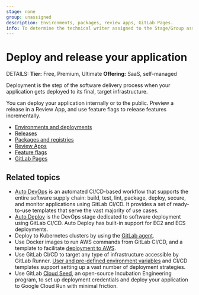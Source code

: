 ```yaml
---
stage: none
group: unassigned
description: Environments, packages, review apps, GitLab Pages.
info: To determine the technical writer assigned to the Stage/Group associated with this page, see https://handbook.gitlab.com/handbook/product/ux/technical-writing/#assignments
---
```


# Deploy and release your application

DETAILS:
**Tier:** Free, Premium, Ultimate
**Offering:** SaaS, self-managed

Deployment is the step of the software delivery process when your
application gets deployed to its final, target infrastructure.

You can deploy your application internally or to the public.
Preview a release in a Review App, and use feature flags to
release features incrementally.

- [Environments and deployments](../ci/environments/index.md)
- [Releases](../user/project/releases/index.md)
- [Packages and registries](../user/packages/index.md)
- [Review Apps](../ci/review_apps/index.md)
- [Feature flags](../operations/feature_flags.md)
- [GitLab Pages](../user/project/pages/index.md)

## Related topics

- [Auto DevOps](autodevops/index.md) is an automated CI/CD-based workflow that supports the entire software
  supply chain: build, test, lint, package, deploy, secure, and monitor applications using GitLab CI/CD.
  It provides a set of ready-to-use templates that serve the vast majority of use cases.
- [Auto Deploy](autodevops/stages.md#auto-deploy) is the DevOps stage dedicated to software
  deployment using GitLab CI/CD. Auto Deploy has built-in support for EC2 and ECS deployments.
- Deploy to Kubernetes clusters by using the [GitLab agent](../user/clusters/agent/install/index.md).
- Use Docker images to run AWS commands from GitLab CI/CD, and a template to
  facilitate [deployment to AWS](../ci/cloud_deployment).
- Use GitLab CI/CD to target any type of infrastructure accessible by GitLab Runner.
  [User and pre-defined environment variables](../ci/variables/index.md) and CI/CD templates
  support setting up a vast number of deployment strategies.
- Use GitLab [Cloud Seed](../cloud_seed/index.md), an open-source Incubation Engineering program,
  to set up deployment credentials and deploy your application to Google Cloud Run with minimal friction.
